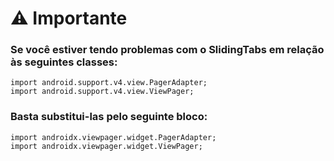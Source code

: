 # :warning: Importante
### Se você estiver tendo problemas com o SlidingTabs em relação às seguintes classes:
    import android.support.v4.view.PagerAdapter;
    import android.support.v4.view.ViewPager;
### Basta substitui-las pelo seguinte bloco:
    import androidx.viewpager.widget.PagerAdapter;
    import androidx.viewpager.widget.ViewPager;
    

